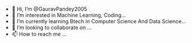 - 👋 Hi, I’m @GauravPandey2005
- 👀 I’m interested in Machine Learning, Coding...
- 🌱 I’m currently learning Btech in Computer Science And Data Science...
- 💞️ I’m looking to collaborate on ...
- 📫 How to reach me ...

<!---
GauravPandey2005/GauravPandey2005 is a ✨ special ✨ repository because its `README.md` (this file) appears on your GitHub profile.
You can click the Preview link to take a look at your changes.
--->
